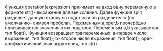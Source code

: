 Функция operation(expression) принимает на вход одну переменную в формате str()- выражение для вычисления.
 Далее функция split разделяет  данную строку на подстроки по разделителю (по умолчанию- символ пробела).
 Переменным a,oper,b поочерёдно присваиваются значения этих подстрок. Переменным a,b указывается тип float().
 Функция возвращает три переменных: a-первое число выражения, тип  float(); b- второе число выражения, тип float();
 oper- арифметический знак выражения, тип  str()
